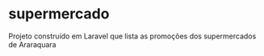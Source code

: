 # supermercado
Projeto construído em Laravel que lista as promoções dos supermercados de Araraquara
